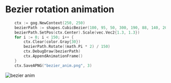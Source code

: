 # Bezier rotation animation

```Go
	ctx := gog.NewContext(250, 250)
	bezierPath := shapes.CubicBezier(100, 95, 50, 300, 190, 88, 140, 200, 50)
	bezierPath.SetPos(ctx.Center).Scale(vec.Vec2{1.3, 1.3})
	for i := 0; i < 150; i++ {
		ctx.Clear(color.Gray{30})
		bezierPath.Rotate((math.Pi * 2) / 150)
		ctx.DebugDraw(bezierPath)
		ctx.AppendAnimationFrame()
	}
	ctx.SaveAPNG("bezier_anim.png", 3)
```

![bezier anim](https://github.com/user-attachments/assets/135882e0-5a6d-438c-b0d0-80ebd12713c2)

